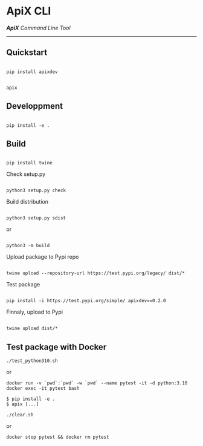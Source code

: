 # ApiX CLI



_**ApiX** Command Line Tool_



----------

## Quickstart

```

pip install apixdev

```

```

apix

```

## Developpment

```

pip install -e .

```

## Build

```

pip install twine

```

Check setup.py

```

python3 setup.py check

```

Build distribution

```

python3 setup.py sdist

```

or

```

python3 -m build

```

Upload package to Pypi repo

```

twine upload --repository-url https://test.pypi.org/legacy/ dist/*

```

Test package

```

pip install -i https://test.pypi.org/simple/ apixdev==0.2.0

```



Finnaly, upload to Pypi

```

twine upload dist/*

```

## Test package with Docker

```
./test_python310.sh
```
or
```
docker run -v `pwd`:`pwd` -w `pwd` --name pytest -it -d python:3.10
docker exec -it pytest bash
```

```
$ pip install -e .
$ apix [...]
```
```
./clear.sh
```
or
```
docker stop pytest && docker rm pytest
```

